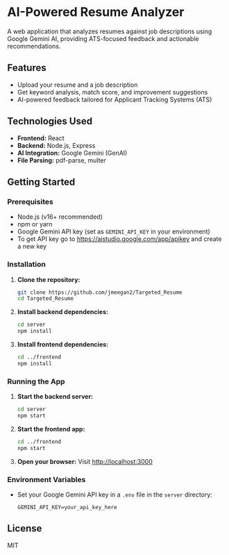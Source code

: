# AI-Powered Resume Analyzer

A web application that analyzes resumes against job descriptions using Google Gemini AI, providing ATS-focused feedback and actionable recommendations.

## Features
- Upload your resume and a job description
- Get keyword analysis, match score, and improvement suggestions
- AI-powered feedback tailored for Applicant Tracking Systems (ATS)

## Technologies Used
- **Frontend:** React
- **Backend:** Node.js, Express
- **AI Integration:** Google Gemini (GenAI)
- **File Parsing:** pdf-parse, multer

## Getting Started

### Prerequisites
- Node.js (v16+ recommended)
- npm or yarn
- Google Gemini API key (set as `GEMINI_API_KEY` in your environment) 
- To get API key go to https://aistudio.google.com/app/apikey and create a new key 

### Installation
1. **Clone the repository:**
   ```bash
   git clone https://github.com/jmeegan2/Targeted_Resume
   cd Targeted_Resume
   ```
2. **Install backend dependencies:**
   ```bash
   cd server
   npm install
   ```
3. **Install frontend dependencies:**
   ```bash
   cd ../frontend
   npm install
   ```

### Running the App
1. **Start the backend server:**
   ```bash
   cd server
   npm start
   ```
2. **Start the frontend app:**
   ```bash
   cd ../frontend
   npm start
   ```
3. **Open your browser:**
   Visit [http://localhost:3000](http://localhost:3000)

### Environment Variables
- Set your Google Gemini API key in a `.env` file in the `server` directory:
  ```env
  GEMINI_API_KEY=your_api_key_here
  ```

## License
MIT 